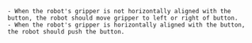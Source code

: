 
    - When the robot's gripper is not horizontally aligned with the button, the robot should move gripper to left or right of button.
    - When the robot's gripper is horizontally aligned with the button, the robot should push the button.